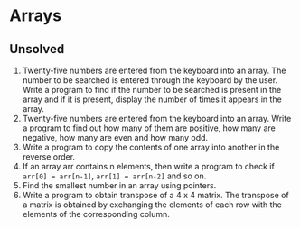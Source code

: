 # Arrays

## Unsolved
1. Twenty-five numbers are entered from the keyboard into an array. The number to be searched is entered through the keyboard by the user. Write a program to find if the number to be searched is present in the array and if it is present, display the number of times it appears in the array.
1. Twenty-five numbers are entered from the keyboard into an array. Write a program to find out how many of them are positive, how many are negative, how many are even and how many odd.
1. Write a program to copy the contents of one array into another in the reverse order.
1. If an array arr contains n elements, then write a program to check if `arr[0] = arr[n-1]`, `arr[1] = arr[n-2]` and so on.
1. Find the smallest number in an array using pointers.
1. Write a program to obtain transpose of a 4 x 4 matrix. The transpose of a matrix is obtained by exchanging the elements of each row with the elements of the corresponding column.

